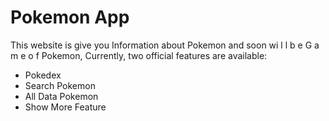 # Pokemon App

This website is give you Information about Pokemon and soon wi l l b e G a m e o f Pokemon,
Currently, two official features are available:

- Pokedex
- Search Pokemon
- All Data Pokemon
- Show More Feature

